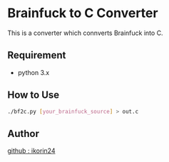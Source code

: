# Brainfuck to C Converter

This is a converter which connverts Brainfuck into C.

## Requirement

- python 3.x

## How to Use

```sh
./bf2c.py [your_brainfuck_source] > out.c
```

## Author

[github : ikorin24](https://github.com/ikorin24)
